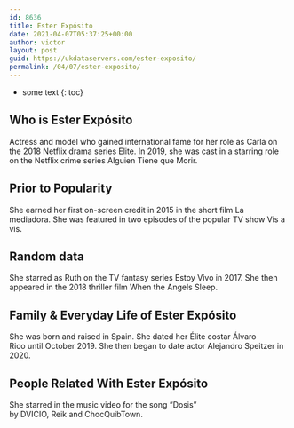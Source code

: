 ```yaml
---
id: 8636
title: Ester Expósito
date: 2021-04-07T05:37:25+00:00
author: victor
layout: post
guid: https://ukdataservers.com/ester-exposito/
permalink: /04/07/ester-exposito/
---
```


* some text
{: toc}


## Who is Ester Expósito



Actress and model who gained international fame for her role as Carla on the 2018 Netflix drama series Elite. In 2019, she was cast in a starring role on the Netflix crime series Alguien Tiene que Morir. 

                
                
                
## Prior to Popularity



She earned her first on-screen credit in 2015 in the short film La mediadora. She was featured in two episodes of the popular TV show Vis a vis. 

                
                
                
## Random data



She starred as Ruth on the TV fantasy series Estoy Vivo in 2017. She then appeared in the 2018 thriller film When the Angels Sleep. 

                
                
                
## Family & Everyday Life of Ester Expósito



She was born and raised in Spain. She dated her Élite costar Álvaro Rico until October 2019. She then began to date actor Alejandro Speitzer in 2020.  

                
                
                
## People Related With Ester Expósito



She starred in the music video for the song &#8220;Dosis&#8221; by DVICIO, Reik and ChocQuibTown. 

                
              
            
          
          
          